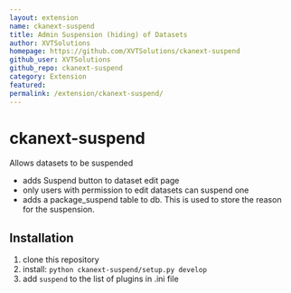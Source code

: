 ```yaml
---
layout: extension
name: ckanext-suspend
title: Admin Suspension (hiding) of Datasets
author: XVTSolutions
homepage: https://github.com/XVTSolutions/ckanext-suspend
github_user: XVTSolutions
github_repo: ckanext-suspend
category: Extension
featured: 
permalink: /extension/ckanext-suspend/
---
```



ckanext-suspend
===============
Allows datasets to be suspended
+ adds Suspend button to dataset edit page
+ only users with permission to edit datasets can suspend one
+ adds a package_suspend table to db. This is used to store the reason for the suspension.

Installation
-------------
1. clone this repository
2. install: `python ckanext-suspend/setup.py develop`
3. add `suspend` to the list of plugins in .ini file


